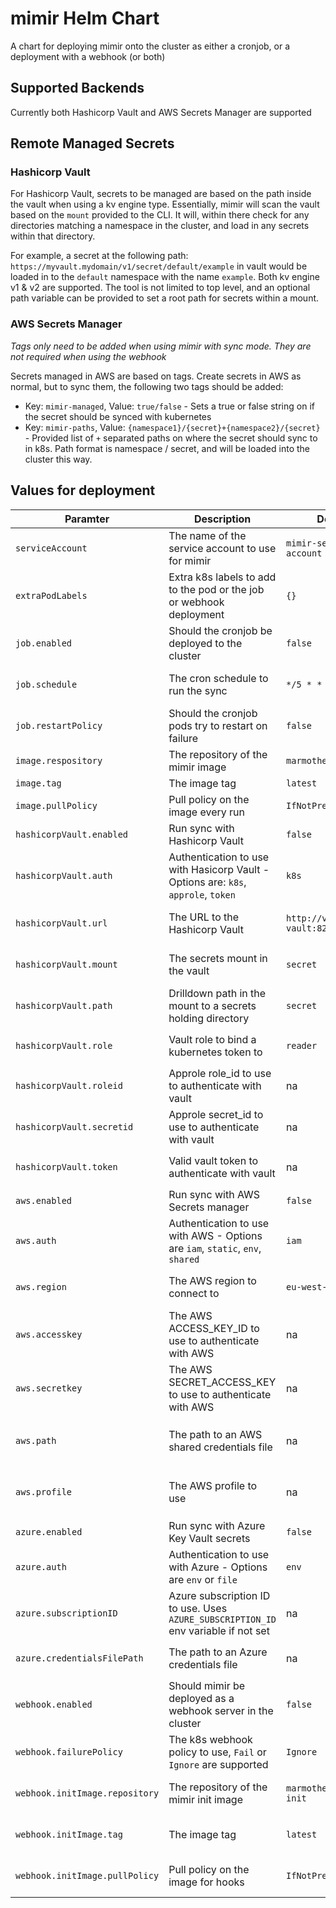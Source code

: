 # mimir Helm Chart

A chart for deploying mimir onto the cluster as either a cronjob, or a deployment with a webhook (or both)

## Supported Backends

Currently both Hashicorp Vault and AWS Secrets Manager are supported

## Remote Managed Secrets

### Hashicorp Vault

For Hashicorp Vault, secrets to be managed are based on the path inside the vault when using a kv engine type. Essentially, mimir will scan the vault based on the `mount` provided to the CLI. It will, within there check for any directories matching a namespace in the cluster, and load in any secrets within that directory.

For example, a secret at the following path: `https://myvault.mydomain/v1/secret/default/example` in vault would be loaded in to the `default` namespace with the name `example`. Both kv engine v1 & v2 are supported. The tool is not limited to top level, and an optional path variable can be provided to set a root path for secrets within a mount.

### AWS Secrets Manager

*Tags only need to be added when using mimir with sync mode. They are not required when using the webhook*

Secrets managed in AWS are based on tags. Create secrets in AWS as normal, but to sync them, the following two tags should be added:

* Key: `mimir-managed`, Value: `true/false` - Sets a true or false string on if the secret should be synced with kubernetes
* Key: `mimir-paths`, Value: `{namespace1}/{secret}+{namespace2}/{secret}` - Provided list of `+` separated paths on where the secret should sync to in k8s. Path format is namespace / secret, and will be loaded into the cluster this way.

## Values for deployment

| Paramter                          | Description                                                                        | Default                   | Required                          |
| --------------------------------- | ---------------------------------------------------------------------------------- | ------------------------- | --------------------------------- |
| `serviceAccount`                  | The name of the service account to use for mimir                                   | `mimir-service-account`   | yes                               |
| `extraPodLabels`                  | Extra k8s labels to add to the pod or the job or webhook deployment                | `{}`                      | no                                |
| `job.enabled`                     | Should the cronjob be deployed to the cluster                                      | `false`                   | yes                               |
| `job.schedule`                    | The cron schedule to run the sync                                                  | `*/5 * * * *`             | yes - If job enabled              |
| `job.restartPolicy`               | Should the cronjob pods try to restart on failure                                  | `false`                   | yes - If job enabled              |
| `image.respository`               | The repository of the mimir image                                                  | `marmotherder/mimir`      | yes                               |
| `image.tag`                       | The image tag                                                                      | `latest`                  | yes                               |
| `image.pullPolicy`                | Pull policy on the image every run                                                 | `IfNotPresent`            | yes                               |
| `hashicorpVault.enabled`          | Run sync with Hashicorp Vault                                                      | `false`                   | yes                               |
| `hashicorpVault.auth`             | Authentication to use with Hasicorp Vault - Options are: `k8s`, `approle`, `token` | `k8s`                     | yes - If vault enabled            |
| `hashicorpVault.url`              | The URL to the Hashicorp Vault                                                     | `http://vault-vault:8200` | yes - if vault is enabled         |
| `hashicorpVault.mount`            | The secrets mount in the vault                                                     | `secret`                  | yes - If vault enabled            |
| `hashicorpVault.path`             | Drilldown path in the mount to a secrets holding directory                         | `secret`                  | no                                |
| `hashicorpVault.role`             | Vault role to bind a kubernetes token to                                           | `reader`                  | yes - if auth is `k8s`            |
| `hashicorpVault.roleid`           | Approle role_id to use to authenticate with vault                                  | na                        | yes - if auth is `approle`        |
| `hashicorpVault.secretid`         | Approle secret_id to use to authenticate with vault                                | na                        | yes - if auth is `approle`        |
| `hashicorpVault.token`            | Valid vault token to authenticate with vault                                       | na                        | yes - if auth is `token`          |
| `aws.enabled`                     | Run sync with AWS Secrets manager                                                  | `false`                   | yes                               |
| `aws.auth`                        | Authentication to use with AWS - Options are `iam`, `static`, `env`, `shared`      | `iam`                     | yes - if aws enabled              |
| `aws.region`                      | The AWS region to connect to                                                       | `eu-west-1`               | yes - if aws enabled              |
| `aws.accesskey`                   | The AWS ACCESS_KEY_ID to use to authenticate with AWS                              | na                        | yes - if auth is `static`         |
| `aws.secretkey`                   | The AWS SECRET_ACCESS_KEY to use to authenticate with AWS                          | na                        | yes - if auth is `static`         |
| `aws.path`                        | The path to an AWS shared credentials file                                         | na                        | no - optional if auth is `shared` |
| `aws.profile`                     | The AWS profile to use                                                             | na                        | no - optional if auth is `shared` |
| `azure.enabled`                   | Run sync with Azure Key Vault secrets                                              | `false`                   | yes                               |
| `azure.auth`                      | Authentication to use with Azure - Options are `env` or `file`                     | `env`                     | yes                               |
| `azure.subscriptionID`            | Azure subscription ID to use. Uses `AZURE_SUBSCRIPTION_ID` env variable if not set | na                        | no                                |
| `azure.credentialsFilePath`       | The path to an Azure credentials file                                              | na                        | yes - if auth is `file`           |
| `webhook.enabled`                 | Should mimir be deployed as a webhook server in the cluster                        | `false`                   | yes                               |
| `webhook.failurePolicy`           | The k8s webhook policy to use, `Fail` or `Ignore` are supported                    | `Ignore`                  | yes - if webhook enabled          |
| `webhook.initImage.repository`    | The repository of the mimir init image                                             | `marmotherder/mimir-init` | yes - if webhook enabled          |
| `webhook.initImage.tag`           | The image tag                                                                      | `latest`                  | yes - if webhook enabled          |
| `webhook.initImage.pullPolicy`    | Pull policy on the image for hooks                                                 | `IfNotPresent`            | yes - if webhook enabled          |

